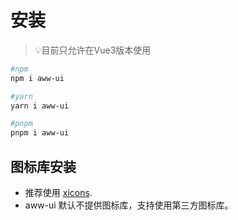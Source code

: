 # 安装
> 💡目前只允许在Vue3版本使用

``` bash
#npm
npm i aww-ui

#yarn
yarn i aww-ui

#pnpm
pnpm i aww-ui
```

## 图标库安装
- 推荐使用 [xicons](https://www.xicons.org/#/).
- aww-ui 默认不提供图标库，支持使用第三方图标库。
